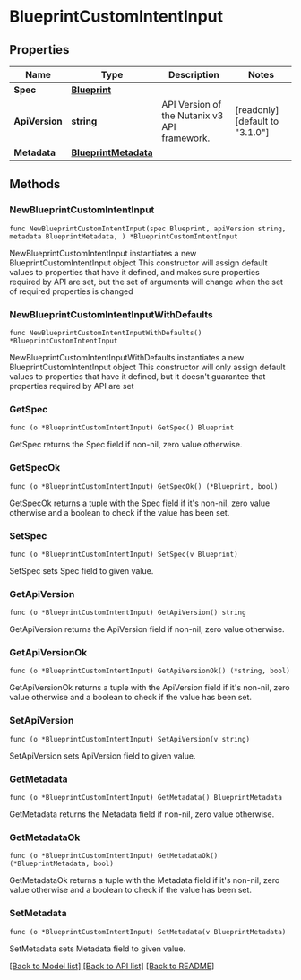 # BlueprintCustomIntentInput

## Properties

Name | Type | Description | Notes
------------ | ------------- | ------------- | -------------
**Spec** | [**Blueprint**](Blueprint.md) |  | 
**ApiVersion** | **string** | API Version of the Nutanix v3 API framework. | [readonly] [default to "3.1.0"]
**Metadata** | [**BlueprintMetadata**](BlueprintMetadata.md) |  | 

## Methods

### NewBlueprintCustomIntentInput

`func NewBlueprintCustomIntentInput(spec Blueprint, apiVersion string, metadata BlueprintMetadata, ) *BlueprintCustomIntentInput`

NewBlueprintCustomIntentInput instantiates a new BlueprintCustomIntentInput object
This constructor will assign default values to properties that have it defined,
and makes sure properties required by API are set, but the set of arguments
will change when the set of required properties is changed

### NewBlueprintCustomIntentInputWithDefaults

`func NewBlueprintCustomIntentInputWithDefaults() *BlueprintCustomIntentInput`

NewBlueprintCustomIntentInputWithDefaults instantiates a new BlueprintCustomIntentInput object
This constructor will only assign default values to properties that have it defined,
but it doesn't guarantee that properties required by API are set

### GetSpec

`func (o *BlueprintCustomIntentInput) GetSpec() Blueprint`

GetSpec returns the Spec field if non-nil, zero value otherwise.

### GetSpecOk

`func (o *BlueprintCustomIntentInput) GetSpecOk() (*Blueprint, bool)`

GetSpecOk returns a tuple with the Spec field if it's non-nil, zero value otherwise
and a boolean to check if the value has been set.

### SetSpec

`func (o *BlueprintCustomIntentInput) SetSpec(v Blueprint)`

SetSpec sets Spec field to given value.


### GetApiVersion

`func (o *BlueprintCustomIntentInput) GetApiVersion() string`

GetApiVersion returns the ApiVersion field if non-nil, zero value otherwise.

### GetApiVersionOk

`func (o *BlueprintCustomIntentInput) GetApiVersionOk() (*string, bool)`

GetApiVersionOk returns a tuple with the ApiVersion field if it's non-nil, zero value otherwise
and a boolean to check if the value has been set.

### SetApiVersion

`func (o *BlueprintCustomIntentInput) SetApiVersion(v string)`

SetApiVersion sets ApiVersion field to given value.


### GetMetadata

`func (o *BlueprintCustomIntentInput) GetMetadata() BlueprintMetadata`

GetMetadata returns the Metadata field if non-nil, zero value otherwise.

### GetMetadataOk

`func (o *BlueprintCustomIntentInput) GetMetadataOk() (*BlueprintMetadata, bool)`

GetMetadataOk returns a tuple with the Metadata field if it's non-nil, zero value otherwise
and a boolean to check if the value has been set.

### SetMetadata

`func (o *BlueprintCustomIntentInput) SetMetadata(v BlueprintMetadata)`

SetMetadata sets Metadata field to given value.



[[Back to Model list]](../README.md#documentation-for-models) [[Back to API list]](../README.md#documentation-for-api-endpoints) [[Back to README]](../README.md)


